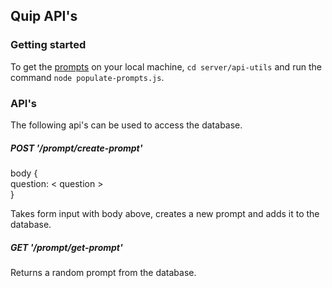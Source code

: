 ## Quip API's

### Getting started
To get the [prompts](https://github.com/nyu-software-engineering/quip-thinking/blob/master/prompts/prompts.csv) on your local machine, `cd server/api-utils` and run the command `node populate-prompts.js`.

### API's
The following api's can be used to access the database.

##### POST '/prompt/create-prompt'

body {  
question: \< question \>  
}  

Takes form input with body above, creates a new prompt and adds it to the database.


##### GET '/prompt/get-prompt'

Returns a random prompt from the database.
 
